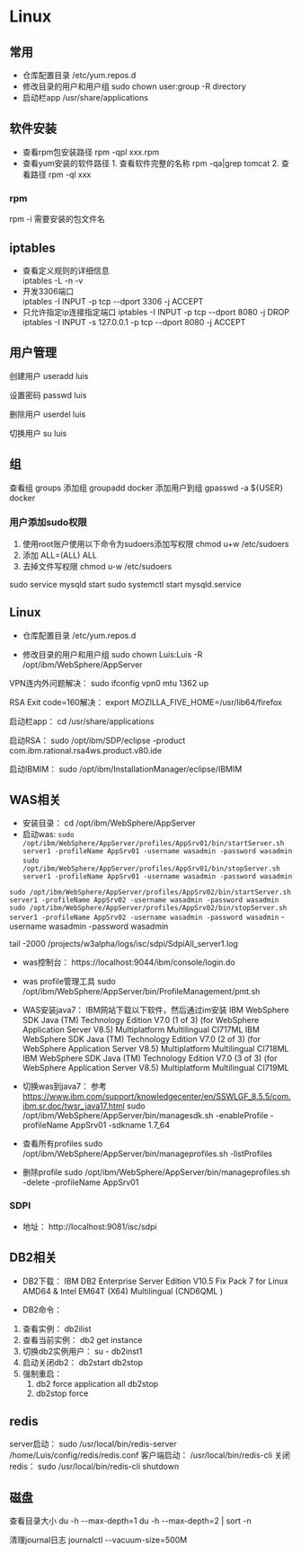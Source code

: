 # Linux
## 常用
- 仓库配置目录 /etc/yum.repos.d
- 修改目录的用户和用户组 sudo chown user:group -R directory
- 启动栏app /usr/share/applications

## 软件安装
- 查看rpm包安装路径 rpm -qpl xxx.rpm
- 查看yum安装的软件路径 1. 查看软件完整的名称 rpm -qa|grep tomcat 2. 查看路径 rpm -ql xxx

### rpm
rpm -i 需要安装的包文件名

## iptables
- 查看定义规则的详细信息  
iptables -L -n -v
- 开发3306端口  
iptables -I INPUT -p tcp --dport 3306 -j ACCEPT
- 只允许指定ip连接指定端口
iptables -I INPUT -p tcp --dport 8080 -j DROP
iptables -I INPUT -s 127.0.0.1 -p tcp --dport 8080 -j ACCEPT

## 用户管理
创建用户 useradd luis

设置密码 passwd luis

删除用户 userdel luis

切换用户 su luis

## 组
查看组 groups
添加组 groupadd docker
添加用户到组 gpasswd -a ${USER} docker

### 用户添加sudo权限
1. 使用root账户使用以下命令为sudoers添加写权限 chmod u+w /etc/sudoers
2. 添加 <user> ALL=(ALL) ALL
3. 去掉文件写权限 chmod u-w /etc/sudoers

sudo service mysqld start
sudo systemctl start mysqld.service

## Linux
* 仓库配置目录 
/etc/yum.repos.d

* 修改目录的用户和用户组
sudo chown Luis:Luis -R /opt/ibm/WebSphere/AppServer

VPN连内外问题解决：
sudo ifconfig vpn0 mtu 1362 up

RSA Exit code=160解决：
export MOZILLA_FIVE_HOME=/usr/lib64/firefox

启动栏app：
cd /usr/share/applications

启动RSA：
sudo /opt/ibm/SDP/eclipse -product com.ibm.rational.rsa4ws.product.v80.ide

启动IBMIM：
sudo /opt/ibm/InstallationManager/eclipse/IBMIM

## WAS相关
* 安装目录：
cd /opt/ibm/WebSphere/AppServer
* 启动was:
`sudo /opt/ibm/WebSphere/AppServer/profiles/AppSrv01/bin/startServer.sh server1 -profileName AppSrv01 -username wasadmin -password wasadmin`
`sudo /opt/ibm/WebSphere/AppServer/profiles/AppSrv01/bin/stopServer.sh server1 -profileName AppSrv01 -username wasadmin -password wasadmin`

`sudo /opt/ibm/WebSphere/AppServer/profiles/AppSrv02/bin/startServer.sh server1 -profileName AppSrv02 -username wasadmin -password wasadmin`
`sudo /opt/ibm/WebSphere/AppServer/profiles/AppSrv02/bin/stopServer.sh server1 -profileName AppSrv02 -username wasadmin -password wasadmin`
-username wasadmin -password wasadmin

tail -2000 /projects/w3alpha/logs/isc/sdpi/SdpiAll_server1.log 
* was控制台：
https://localhost:9044/ibm/console/login.do

* was profile管理工具
sudo /opt/ibm/WebSphere/AppServer/bin/ProfileManagement/pmt.sh

* WAS安装java7：
IBM网站下载以下软件，然后通过im安装
IBM WebSphere SDK Java (TM) Technology Edition V7.0 (1 of 3) (for WebSphere Application Server V8.5) Multiplatform Multilingual 	CI717ML
IBM WebSphere SDK Java (TM) Technology Edition V7.0 (2 of 3) (for WebSphere Application Server V8.5) Multiplatform Multilingual 	CI718ML
IBM WebSphere SDK Java (TM) Technology Edition V7.0 (3 of 3) (for WebSphere Application Server V8.5) Multiplatform Multilingual 	CI719ML

* 切换was到java7：
参考 https://www.ibm.com/support/knowledgecenter/en/SSWLGF_8.5.5/com.ibm.sr.doc/twsr_java17.html
sudo /opt/ibm/WebSphere/AppServer/bin/managesdk.sh -enableProfile -profileName AppSrv01 -sdkname 1.7_64

* 查看所有profiles
sudo /opt/ibm/WebSphere/AppServer/bin/manageprofiles.sh -listProfiles

* 删除profile
sudo /opt/ibm/WebSphere/AppServer/bin/manageprofiles.sh -delete -profileName AppSrv01

### SDPI
* 地址：
http://localhost:9081/isc/sdpi

## DB2相关
* DB2下载：
IBM DB2 Enterprise Server Edition V10.5 Fix Pack 7 for Linux AMD64 & Intel EM64T (X64) Multilingual (CND6QML )

* DB2命令：
1. 查看实例：
db2ilist
2. 查看当前实例：
db2 get instance
3. 切换db2实例用户：
su - db2inst1
4. 启动关闭db2：
db2start
db2stop 
5. 强制重启：
	1. db2 force application all
	db2stop
	2. db2stop force

## redis
server启动：
sudo /usr/local/bin/redis-server /home/Luis/config/redis/redis.conf
客户端启动：
/usr/local/bin/redis-cli
关闭redis：
sudo /usr/local/bin/redis-cli shutdown


## 磁盘
查看目录大小
du -h --max-depth=1
du -h --max-depth=2 | sort -n

清理journal日志
journalctl --vacuum-size=500M